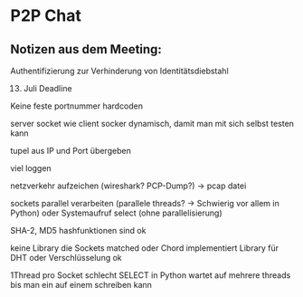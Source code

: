 # P2P Chat

## Notizen aus dem Meeting:

Authentifizierung zur Verhinderung von Identitätsdiebstahl

13. Juli Deadline

Keine feste portnummer hardcoden

server socket wie client socker dynamisch, damit man mit sich selbst testen kann

tupel aus IP und Port übergeben

viel loggen

netzverkehr aufzeichen (wireshark? PCP-Dump?) -> pcap datei

sockets parallel verarbeiten (parallele threads? -> Schwierig vor allem in Python)
oder Systemaufruf select (ohne parallelisierung)

SHA-2, MD5 hashfunktionen sind ok

keine Library die Sockets matched oder Chord implementiert
Library für DHT oder Verschlüsselung ok

1Thread pro Socket schlecht
SELECT in Python wartet auf mehrere threads bis man ein auf einem schreiben kann 
